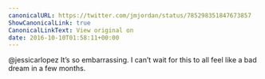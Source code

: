 ```yaml
---
canonicalURL: https://twitter.com/jmjordan/status/785298351847673857
ShowCanonicalLink: true
CanonicalLinkText: View original on
date: 2016-10-10T01:58:11+00:00
---
```

@jessicarlopez It’s so embarrassing. I can’t wait for this to all feel like a bad dream in a few months.